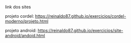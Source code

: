 link dos sites 

projeto cordel: https://reinaldo87.github.io/exercicios/cordel-moderno/projeto.html


projeto android: https://reinaldo87.github.io/exercicios/site-android/andoid.html
